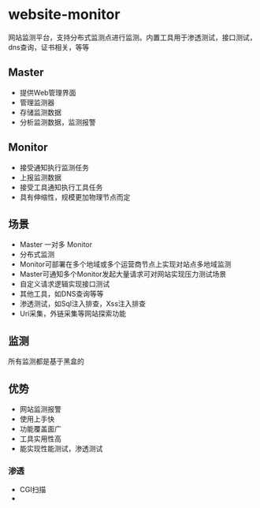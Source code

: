 # website-monitor
网站监测平台，支持分布式监测点进行监测。内置工具用于渗透测试，接口测试，dns查询，证书相关，等等


## Master
- 提供Web管理界面
- 管理监测器
- 存储监测数据
- 分析监测数据，监测报警


## Monitor
- 接受通知执行监测任务
- 上报监测数据
- 接受工具通知执行工具任务
- 具有伸缩性，规模更加物理节点而定


## 场景
- Master 一对多 Monitor
- 分布式监测
- Monitor可部署在多个地域或多个运营商节点上实现对站点多地域监测
- Master可通知多个Monitor发起大量请求可对网站实现压力测试场景
- 自定义请求逻辑实现接口测试
- 其他工具，如DNS查询等等
- 渗透测试，如Sql注入排查，Xss注入排查
- Uri采集，外链采集等网站探索功能

## 监测
所有监测都是基于黑盒的

## 优势
- 网站监测报警
- 使用上手快
- 功能覆盖面广
- 工具实用性高
- 能实现性能测试，渗透测试


### 渗透
- CGI扫描
- 